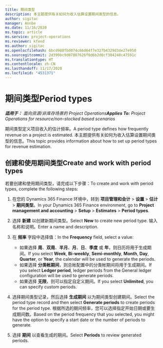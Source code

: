 ```yaml
---
title: 期间类型
description: 本主题提供有关如何为收入估算设置期间类型的信息。
author: sigitac
manager: Annbe
ms.date: 11/16/2020
ms.topic: article
ms.service: project-operations
ms.reviewer: kfend
ms.author: sigitac
ms.openlocfilehash: 6bcd988fbd074c66d64f7e327b4329d3de27e950
ms.sourcegitcommit: 2d399bc9d07807626f0d6b2d0cf304240c47591c
ms.translationtype: HT
ms.contentlocale: zh-CN
ms.lasthandoff: 11/17/2020
ms.locfileid: "4531371"
---
```

# <a name="period-types"></a><span data-ttu-id="bf6a1-103">期间类型</span><span class="sxs-lookup"><span data-stu-id="bf6a1-103">Period types</span></span>

<span data-ttu-id="bf6a1-104">_**适用于：** 面向资源/非库存场景的 Project Operations_</span><span class="sxs-lookup"><span data-stu-id="bf6a1-104">_**Applies To:** Project Operations for resource/non-stocked based scenarios_</span></span>

<span data-ttu-id="bf6a1-105">期间类型定义项目收入的估计频率。</span><span class="sxs-lookup"><span data-stu-id="bf6a1-105">A period type defines how frequently revenue on a project is estimated.</span></span> <span data-ttu-id="bf6a1-106">本主题提供有关如何为收入估算设置期间类型的信息。</span><span class="sxs-lookup"><span data-stu-id="bf6a1-106">This topic provides information about how to set up period types for revenue estimation.</span></span> 

## <a name="create-and-work-with-period-types"></a><span data-ttu-id="bf6a1-107">创建和使用期间类型</span><span class="sxs-lookup"><span data-stu-id="bf6a1-107">Create and work with period types</span></span>
<span data-ttu-id="bf6a1-108">若要创建和使用期间类型，请完成以下步骤：</span><span class="sxs-lookup"><span data-stu-id="bf6a1-108">To create and work with period types, complete the following steps:</span></span>

1. <span data-ttu-id="bf6a1-109">在您的 Dynamics 365 Finance 环境中，转到 **项目管理和会计** > **设置** > **估计** > **期间类型**。</span><span class="sxs-lookup"><span data-stu-id="bf6a1-109">In your Dynamics 365 Finance environment, go to **Project management and accounting** > **Setup** > **Estimates** > **Period types**.</span></span>
2. <span data-ttu-id="bf6a1-110">选择 **新建** 以创建新期间类型。</span><span class="sxs-lookup"><span data-stu-id="bf6a1-110">Select **New** to create new period type.</span></span> <span data-ttu-id="bf6a1-111">输入名称和说明。</span><span class="sxs-lookup"><span data-stu-id="bf6a1-111">Enter a name and description.</span></span>
3. <span data-ttu-id="bf6a1-112">在 **频率** 字段中选择值：</span><span class="sxs-lookup"><span data-stu-id="bf6a1-112">In the **Frequency** field, select a value:</span></span>

    - <span data-ttu-id="bf6a1-113">如果选择 **周**、**双周**、**半月**、**月**、**日**、**季度** 或 **年**，则日历将用于生成期间。</span><span class="sxs-lookup"><span data-stu-id="bf6a1-113">If you select **Week**, **Bi-weekly**, **Semi-monthly**, **Month**, **Day**, **Quarter**, or **Year**, the calendar will be used to generate the periods.</span></span> 
    - <span data-ttu-id="bf6a1-114">如果选择 **分类帐期间**，则总帐配置中的分类帐期间将用于生成期间。</span><span class="sxs-lookup"><span data-stu-id="bf6a1-114">If you select **Ledger period**, ledger periods from the General ledger configuration will be used to generate periods.</span></span>
    - <span data-ttu-id="bf6a1-115">如果选择 **无限**，则可以指定自定义期间。</span><span class="sxs-lookup"><span data-stu-id="bf6a1-115">If you select **Unlimited**, you can specify custom periods.</span></span>
4. <span data-ttu-id="bf6a1-116">选择期间类型记录，然后选择 **生成期间** 以为期间类型创建期间。</span><span class="sxs-lookup"><span data-stu-id="bf6a1-116">Select the period type record and then select **Generate periods** to create periods for the period type.</span></span> <span data-ttu-id="bf6a1-117">根据所选的期间频率，您可以选择指定开始日期或要生成期间数。</span><span class="sxs-lookup"><span data-stu-id="bf6a1-117">Based on the period frequency that you selected, you might have the option to specify a start date or the number of periods to generate.</span></span>
5. <span data-ttu-id="bf6a1-118">选择 **期间** 以查看生成的期间。</span><span class="sxs-lookup"><span data-stu-id="bf6a1-118">Select **Periods** to review generated periods.</span></span>

